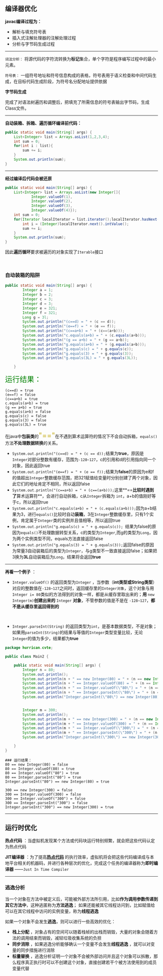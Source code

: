 ## 编译器优化

**javac编译过程为：**

+ 解析与填充符号表
+ 插入式注解处理器的注解处理过程
+ 分析与字节码生成过程

----

`词法分析：` 将源代码的字符流转换为**标记**集合，单个字符是程序编写过程中的最小元素。



`符号表：` 一组符号地址和符号信息构成的表格，符号表用于语义检查和中间代码生成，在目标代码生成阶段，为符号名分配地址提供依据

**字节码生成**

完成了对语法树遍历和调整后，把填充了所需信息的符号表输出字节码，生成Class文件。



-----

**自动装箱、拆箱、遍历循环编译前代码：**

```java
public static void main(String[] args) {
	List<Integer> list = Arrays.asList(1,2,3,4);
	int sum = 0;
	for(int i : list){
		sum += i;
	}
	System.out.println(sum);
}
```

------

**经过编译后代码会被还原**

```java
public static void main(String[] args) {
	List<Integer> list = Arrays.asList(new Integer[]{
			Integer.valueOf(1),
			Integer.valueOf(2),
			Integer.valueOf(3),
			Integer.valueOf(4)});
	int sum = 0;
	for(Iterator localIterator = list.iterator();localIterator.hasNext();){
		int i = (Integer)localIterator.next().intValue();
		sum += i;
	}
	System.out.println(sum);
}
```

因此**遍历循环**要求被遍历的对象实现了`Iterable`接口

<br>

### 自动装箱的陷阱

```java
public static void main(String[] args) {
        Integer a = 1;
        Integer b = 2;
        Integer c = 3;
        Integer d = 3;
        Integer e = 321;
        Integer f = 321;
        Long g = 3l;
        System.out.println("(c==d) = " + (c == d));
        System.out.println("(e==f) = " + (e == f));
        System.out.println("(c==a+b) = " + (c==(a+b)));
        System.out.println("c.equals(a+b) = " + (c.equals(a+b)));
        System.out.println("(g == a+b) = " + (g == a+b));
        System.out.println("g.equals(a+b) = " + (g.equals(a+b)));
        System.out.println("g.equals(c) = " + g.equals(c));
        System.out.println("g.equals(3) = " + g.equals(3));
        System.out.println("g.equals(3L) = " + g.equals(3L));

    }
```

<font size=5 color='green'>运行结果：</font>

```
(c==d) = true
(e==f) = false
(c==a+b) = true
c.equals(a+b) = true
(g == a+b) = true
g.equals(a+b) = false
g.equals(c) = false
g.equals(3) = false
g.equals(3L) = true

```

在java中**包装类**的<font size=5 color='#c6af22'>"=="</font>在不遇到算术运算符的情况下不会自动拆箱，`equals()`方法**不处理数据转换**的关系。

- `System.out.println("(c==d) = " + (c == d));`结果为**true**，原因是`Integer`对部分整数有缓存，范围为`-128~127`，c的引用和d的引用指向同一个对象，因此返回true
- `System.out.println("(e==f) = " + (e == f));`结果为**false**的原因为e和f的值超出`Integer`整数缓存范围，把321赋值给变量时分别创建了两个对象，因此它们的地址肯定不相同，所以返回false
- `System.out.println("(c==a+b) = " + (c==(a+b)));`这里**==**比较时遇到了**算术运算符**，会进行自动拆箱，c从`Integer`拆箱为 `int`，a+b的值刚好等于c，所以返回true 
- `System.out.println("c.equals(a+b) = " + (c.equals(a+b)));`因为a+b结果为3，进行`equals()`比较时自动**装箱**，3在`Integer`整数缓存里，只有1个实例，肯定属于`Integer`类的实例并且值相等，所以返回true
- `System.out.println("g.equals(c) = " + g.equals(c)); `结果为false的原因为`equals()`不处理数据转型关系，c的类型为`Integer`,而g的类型为`Long`，因为两个实例类型不同，equals方法直接返回false
- `System.out.println("g.equals(3) = " + g.equals(3));`返回false的原因为常量3自动装箱后的类型为`Integer`，与g类型不一致直接返回false；如果把3换为**3L**自动装箱后为`Long`，结果将会返回**true**




----

**再看一个例子** ：

+ `Integer.valueOf()` 的返回类型为`Integer`  ，当参数（**int类型或String类型**）对应的整数值在`-128~127`之间时，返回缓存里的`Integer对象`，这个对象与用`Integer i= 80`类似的方法得到的对象一样，都是从缓存里取出来的；**用** `new Integer(m)`**创建出来的** `Integer` **对象**，不管参数的值是不是在 `-128~127`，**都不是从缓存里返回得到的**

  ​

+ `Integer.parseInt(String)` 的返回类型为`int`，是基本数据类型，不是对象；如果用`parseInt(String)`的结果与等值的`Integer`类型变量比较，无论`Integer`的值为多少，结果都为**true**



```java
package hurrican.cvte;

public class Main2 {

    public static void main(String[] args) {
        Integer n = 80;
        System.out.println();
        System.out.println(n + " == new Integer(80) = " + (n == new Integer(80)));
        System.out.println(n + " == Integer.valueOf(80) = " + (n == Integer.valueOf(80)));
        System.out.println(n + " == Integer.valueOf(\"80\") = " + (n == Integer.valueOf("80")));
        System.out.println(n + " == Integer.parseInt(\"80\") = " + (n == Integer.parseInt("80")));
        System.out.println("Integer.parseInt(\"80\") == new Integer(80) = " + (Integer.parseInt("80") == new Integer(80)));


        Integer m = 300;
        System.out.println();
        System.out.println(m + " == new Integer(300) = " + (n == new Integer(300)));
        System.out.println(m + " == Integer.valueOf(300) = " + (n == Integer.valueOf(300)));
        System.out.println(m + " == Integer.valueOf(\"300\") = " + (n == Integer.valueOf("300")));
        System.out.println(m + " == Integer.parseInt(\"300\") = " + (n == Integer.parseInt("300")));
        System.out.println("Integer.parseInt(\"300\") == new Integer(300) = " + (Integer.parseInt("300") == new Integer(300)));

    }
}
```

```
### 运行结果：
80 == new Integer(80) = false
80 == Integer.valueOf(80) = true
80 == Integer.valueOf("80") = true
80 == Integer.parseInt("80") = true
Integer.parseInt("80") == new Integer(80) = true

300 == new Integer(300) = false
300 == Integer.valueOf(300) = false
300 == Integer.valueOf("300") = false
300 == Integer.parseInt("300") = false
Integer.parseInt("300") == new Integer(300) = true
```



-----

## 运行时优化

<a name="hot_spot_code">**热点代码**</a> ：当虚拟机发现某个方法或代码块运行特别频繁，就会把这些代码认定为热点代码



<a name="JIT">**JIT编译器**</a>  ：为了提高<a href="#hot_spot_code">**热点代码**</a> 的执行效率，虚拟机将会把这些代码编译成与本地平台相关的机器码，并进行各种层次的优化，完成这个任务的编译器称为**即时编译器** ——`Just In Time Compiler`



---

### 逃逸分析

当一个对象在方法中被定义后，可能被外部方法所引用，比如**作为调用参数传递到其它方法中**，这种逃匿称为**方法逃逸**； 如果还能被其它线程访问到，比如赋值给可以在其它线程中访问的实例变量，称为**线程逃逸**

如果一个对象不会发生**逃逸**，则可以进行一些高效的优化：

+ **栈上分配** ，对象占有的空间可以随着栈帧的出栈而销毁，大量的对象会随着方法的调用结束而销毁，减轻垃圾收集系统的负担
+ **同步消除** ，如果逃逸分析能够确认一个变量不会发生**线程逃逸** ，就可以对变量的同步措施进行消除
+ **标量替换** ，逃逸分析证明一个对象不会被外部访问并且这个对象可以拆散，那么程序真正执行时可以不创建这个对象，直接创建若干个被方法使用到的成员变量代替





